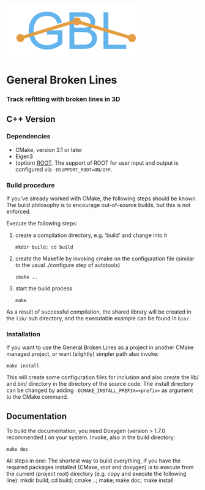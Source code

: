 ![](doc/gbl-logo.png)

# General Broken Lines
### Track refitting with broken lines in 3D

## C++ Version

### Dependencies
* CMake, version 3.1 or later
* Eigen3
* (option) [ROOT](https://root.cern.ch/building-root). The support of ROOT for user input and output is configured via `-DSUPPORT_ROOT=ON/OFF`.

### Build procedure
If you've already worked with CMake, the following steps should be known.
The build philosophy is to encourage out-of-source builds, but this is not enforced.

Execute the following steps:
  1) create a compilation directory, e.g. 'build' and change into it
      ```
      mkdir build; cd build
      ```
  2) create the Makefile by invoking cmake on the configuration file (similar to the usual ./configure step of autotools)
      ```
      cmake ..
      ```
  3) start the build process
      ```
      make
      ```

As a result of successful compilation, the shared library will be created in the `lib/` sub directory, and the executable example can be found in `bin/`.

### Installation
If you want to use the General Broken Lines as a project in another CMake managed project, or want (slightly) simpler path also invoke:

```
make install
```

This will create some configuration files for inclusion and also create the lib/ and bin/ directory in the directory of the source code.
The install directory can be changed by adding `-DCMAKE_INSTALL_PREFIX=<prefix>` as argument to the CMake command.

## Documentation
To build the documentation, you need Doxygen (version > 1.7.0 recommended ) on your system.
Invoke, also in the build directory:

```
make doc
```

All steps in one:
The shortest way to build everything, if you have the required packages installed (CMake, root and doxygen) is to execute from the current (project root) directory (e.g. copy and execute the following line):
        mkdir build; cd build; cmake ..; make; make doc; make install
